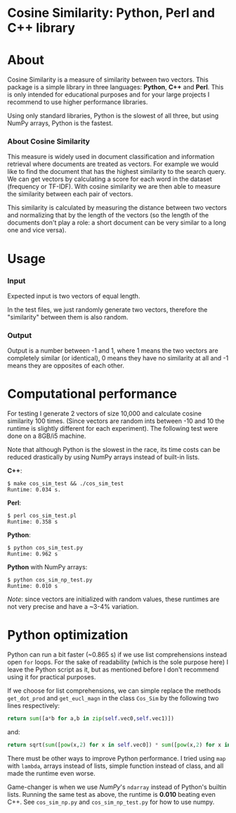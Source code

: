 
# Cosine Similarity: Python, Perl and C++ library

# About

Cosine Similarity is a measure of similarity between two vectors. This package
is a simple library in three languages: __Python__, __C++__ and __Perl__. This
is only intended for educational purposes and for your large projects I recommend
to use higher performance libraries.

Using only standard libraries, Python is the slowest of all three, but using NumPy arrays, Python is the fastest.


### About Cosine Similarity
This measure is widely used in document classification and information retrieval where documents are treated as vectors. For example we would like to
find the document that has the highest similarity to the search query. We can get vectors by calculating a score for each word in the dataset (frequency or TF-IDF). With cosine similarity we are then able to measure the similarity between each pair of vectors.

This similarity is calculated by measuring the distance between two vectors and normalizing that by the length of the vectors (so the length of the documents don't play a role: a short document can be very similar to a long one and vice versa).

# Usage
### Input
Expected input is two vectors of equal length.

In the test files, we just randomly generate two vectors, therefore the
"similarity" between them is also random.

### Output

Output is a number between -1 and 1, where 1 means the two vectors are
completely similar (or identical), 0 means they have no similarity at all and -1
means they are opposites of each other.

# Computational performance

For testing I generate 2 vectors of size 10,000 and calculate cosine similarity 100 times. (Since vectors are random ints between -10 and 10 the runtime is slightly different for each experiment). The following test were done on a 8GB/i5 machine.

Note that although Python is the slowest in the race, its time costs can be reduced drastically by using NumPy arrays instead of built-in lists.


__C++__:
```
$ make cos_sim_test && ./cos_sim_test
Runtime: 0.034 s.
```

__Perl__:
```
$ perl cos_sim_test.pl
Runtime: 0.358 s
```

__Python__:
```
$ python cos_sim_test.py
Runtime: 0.962 s
```

__Python__ with NumPy arrays:
```
$ python cos_sim_np_test.py
Runtime: 0.010 s
```

_Note_: since vectors are initialized with random values, these runtimes are not very precise and have a ~3-4% variation.

# Python optimization

Python can run a bit faster (~0.865 s) if we use list comprehensions instead open `for` loops. For the sake of readability (which is the sole purpose here) I leave the Python script as it, but as mentioned before I don't recommend using it for practical purposes.

If we choose for list comprehensions, we can simple replace the methods `get_dot_prod` and `get_eucl_magn` in the class `Cos_Sim` by the following two lines respectively:

```python
return sum([a*b for a,b in zip(self.vec0,self.vec1)])
```


and:
```python
return sqrt(sum([pow(x,2) for x in self.vec0]) * sum([pow(x,2) for x in self.vec1]))
```

There must be other ways to improve Python performance. I tried using `map` with `lambda`, arrays instead of lists, simple function instead of class, and all made the runtime even worse.

Game-changer is when we use _NumPy_'s `ndarray` instead of Python's builtin lists. Running the same test as above, the runtime is __0.010__ beating even C++. See `cos_sim_np.py` and `cos_sim_np_test.py` for how to use numpy.
